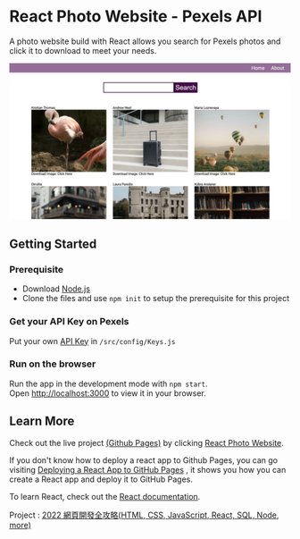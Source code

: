 # React Photo Website - Pexels API

A photo website build with React allows you search for Pexels photos and click it to download to meet your needs.

![Website preview](./public/overview.png)

## Getting Started

### Prerequisite

- Download [Node.js](https://nodejs.org/en/download/)
- Clone the files and use `npm init` to setup the prerequisite for this project

### Get your API Key on Pexels

Put your own [API Key](https://www.pexels.com/zh-tw/api/) in `/src/config/Keys.js`

### Run on the browser

Run the app in the development mode with `npm start`.\
Open [http://localhost:3000](http://localhost:3000) to view it in your browser.

## Learn More

Check out the live project [(Github Pages)](https://pages.github.com) by clicking [React Photo Website](https://michael861227.github.io/React-Photo-Website/).

If you don't know how to deploy a react app to Github Pages, you can go visiting [Deploying a React App to GitHub Pages](https://github.com/gitname/react-gh-pages) , it shows you how you can create a React app and deploy it to GitHub Pages.

To learn React, check out the [React documentation](https://reactjs.org/).

Project : [2022 網頁開發全攻略(HTML, CSS, JavaScript, React, SQL, Node, more)](https://www.udemy.com/course/html5-css3-z/)
